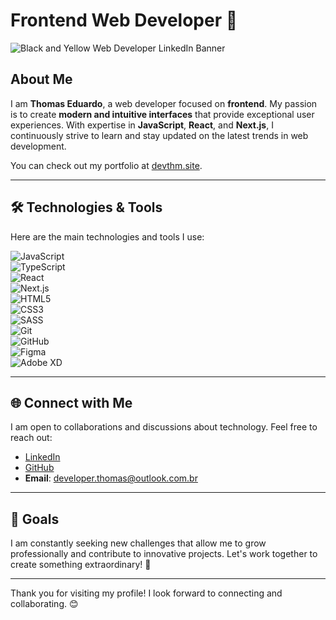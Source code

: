 # Frontend Web Developer 👋

![Black and Yellow Web Developer LinkedIn Banner](https://github.com/user-attachments/assets/a1ad3d1b-fc75-4a6d-a8bb-5ba2868e0ef5)

## About Me  
I am **Thomas Eduardo**, a web developer focused on **frontend**. My passion is to create **modern and intuitive interfaces** that provide exceptional user experiences. With expertise in **JavaScript**, **React**, and **Next.js**, I continuously strive to learn and stay updated on the latest trends in web development.

You can check out my portfolio at [devthm.site](https://devthm.site).

---

## 🛠️ Technologies & Tools  
Here are the main technologies and tools I use:  

![JavaScript](https://img.shields.io/badge/JavaScript-F7DF1E?style=flat-square&logo=javascript&logoColor=black)  
![TypeScript](https://img.shields.io/badge/TypeScript-007ACC?style=flat-square&logo=typescript&logoColor=white)  
![React](https://img.shields.io/badge/React-61DAFB?style=flat-square&logo=react&logoColor=black)  
![Next.js](https://img.shields.io/badge/Next.js-000000?style=flat-square&logo=next.js&logoColor=white)  
![HTML5](https://img.shields.io/badge/HTML5-E34F26?style=flat-square&logo=html5&logoColor=white)  
![CSS3](https://img.shields.io/badge/CSS3-1572B6?style=flat-square&logo=css3&logoColor=white)  
![SASS](https://img.shields.io/badge/SASS-CC6699?style=flat-square&logo=sass&logoColor=white)  
![Git](https://img.shields.io/badge/Git-F05032?style=flat-square&logo=git&logoColor=white)  
![GitHub](https://img.shields.io/badge/GitHub-181717?style=flat-square&logo=github&logoColor=white)  
![Figma](https://img.shields.io/badge/Figma-F24E1E?style=flat-square&logo=figma&logoColor=white)  
![Adobe XD](https://img.shields.io/badge/Adobe%20XD-FF61F6?style=flat-square&logo=adobe-xd&logoColor=white)  

---

## 🌐 Connect with Me  
I am open to collaborations and discussions about technology. Feel free to reach out:  

- [LinkedIn](#thmeduardo)  
- [GitHub](#devthmedu)  
- **Email**: [developer.thomas@outlook.com.br](mailto:developer.thomas@outlook.com.br)  

---

## 🎯 Goals  
I am constantly seeking new challenges that allow me to grow professionally and contribute to innovative projects. Let's work together to create something extraordinary! 🚀  

---

Thank you for visiting my profile! I look forward to connecting and collaborating. 😊
